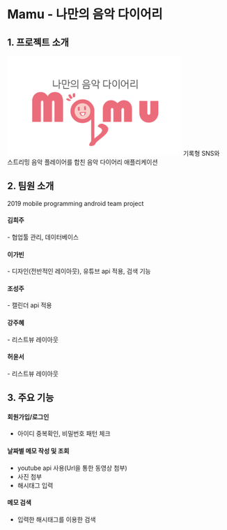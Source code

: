 # Mamu - 나만의 음악 다이어리

## 1. 프로젝트 소개
<img src="mamu_logo.PNG" width="400">
기록형 SNS와 스트리밍 음악 플레이어를 합친 음악 다이어리 애플리케이션

## 2. 팀원 소개
2019 mobile programming android team project
<h4> 김희주 </h4>
<p> - 협업툴 관리, 데이터베이스</p>
<h4> 이가빈 </h4>
<p> - 디자인(전반적인 레이아웃), 유튜브 api 적용, 검색 기능</p>
<h4> 조성주 </h4>
<p> - 캘린더 api 적용</p>
<h4> 강주혜 </h4>
<p> - 리스트뷰 레이아웃</p>
<h4> 허윤서 </h4>
<p> - 리스트뷰 레이아웃</p>

## 3. 주요 기능
#### 회원가입/로그인
- 아이디 중복확인, 비밀번호 패턴 체크
#### 날짜별 메모 작성 및 조회
- youtube api 사용(Url을 통한 동영상 첨부)
- 사진 첨부
- 해시태그 입력
#### 메모 검색
- 입력한 해시태그를 이용한 검색
